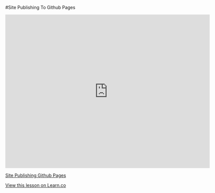 #Site Publishing To Github Pages

<iframe width="640" height="480" src="https://www.youtube.com/embed/0h_GuoH449w?rel=0&modestbranding=1" frameborder="0" allowfullscreen></iframe><p><a href="https://www.youtube.com/watch?v=0h_GuoH449w">Site Publishing Github Pages</a></p>

<a href='https://learn.co/lessons/site-publishing-to-github-pages' data-visibility='hidden'>View this lesson on Learn.co</a>
